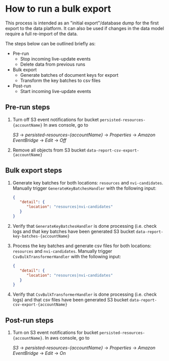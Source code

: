 # How to run a bulk export

This process is intended as an "initial export"/database dump for the first
export to the data platform. It can also be used if changes in the data model
require a full re-import of the data.

The steps below can be outlined briefly as:

- Pre-run
  - Stop incoming live-update events
  - Delete data from previous runs
- Bulk export
  - Generate batches of document keys for export
  - Transform the key batches to csv files
- Post-run
  - Start incoming live-update events

## Pre-run steps

1. Turn off S3 event notifications for bucket `persisted-resources-{accountName}`
   In aws console, go
   to

    _S3_ -> _persisted-resources-{accountName}_ -> _Properties_ ->
    _Amazon EventBridge_ -> _Edit_ -> _Off_
2. Remove all objects from S3 bucket `data-report-csv-export-{accountName}`

## Bulk export steps

1. Generate key batches for both locations: `resources` and `nvi-candidates`.
Manually trigger `GenerateKeyBatchesHandler` with the following input:

   ```json
   {
      "detail": {
         "location": "resources|nvi-candidates"
      }
   }
   ```

2. Verify that `GenerateKeyBatchesHandler` is done processing (i.e. check logs
   and that key batches have been generated S3 bucket
   `data-report-key-batches-{accountName}`
3. Process the key batches and generate csv files for both locations: `resources`
   and `nvi-candidates`.
   Manually trigger `CsvBulkTransformerHandler` with the following input:

   ```json
   {
      "detail": {
         "location": "resources|nvi-candidates"
      }
   }
   ```

4. Verify that `CsvBulkTransformerHandler` is done processing (i.e. check logs)
and that csv files have been generated S3 bucket
`data-report-csv-export-{accountName}`

## Post-run steps

1. Turn on S3 event notifications for bucket `persisted-resources-{accountName}`.
   In aws console, go
   to

   _S3_ -> _persisted-resources-{accountName}_ -> _Properties_ ->
   _Amazon EventBridge_ -> _Edit_ -> _On_
